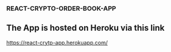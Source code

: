 ### REACT-CRYPTO-ORDER-BOOK-APP

## The App is hosted on Heroku via this link
https://react-crytp-app.herokuapp.com/